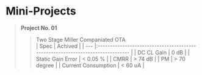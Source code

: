 # Mini-Projects <br>
> **Project No. 01** <br>
>> Two Stage Miller Companiated OTA <br>
>| Spec | Achived                                                                       |
>| --- |:------------------------------------------------------------------------------ |
>| DC CL Gain | 0 dB                                                                    |
>| Static Gain Error | < 0.05 %                                                         |
>| CMRR | > 74 dB                                                                       |
>| PM | > 70 degree                                                                     |
>| Current Consumption | < 60 uA                                                        |
